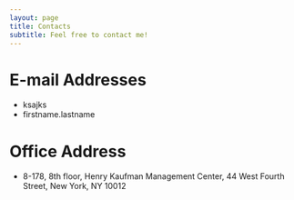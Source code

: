 ```yaml
---
layout: page
title: Contacts
subtitle: Feel free to contact me!
---
```


# E-mail Addresses
* ksajks
* firstname.lastname

# Office Address
* 8-178, 8th floor, Henry Kaufman Management Center, 44 West Fourth Street, New York, NY 10012
